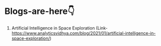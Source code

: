 # Blogs-are-here👇

1. Artificial Intelligence in Space Exploration
(Link- https://www.analyticsvidhya.com/blog/2021/01/artificial-intelligence-in-space-exploration/)
